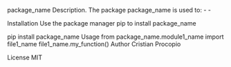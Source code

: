 package_name
Description. The package package_name is used to: - -

Installation
Use the package manager pip to install package_name

pip install package_name
Usage
from package_name.module1_name import file1_name
file1_name.my_function()
Author
Cristian Procopio

License
MIT
